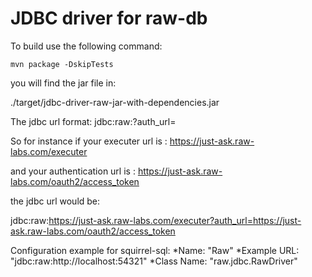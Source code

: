 # JDBC driver for raw-db

To build use the following command:

`mvn package -DskipTests`

you will find the jar file in:

./target/jdbc-driver-raw-jar-with-dependencies.jar

The jdbc url format:
jdbc:raw:<execute url>?auth_url=<oauth2 server>

So for instance if your executer url is : 
https://just-ask.raw-labs.com/executer

and your authentication url is :
https://just-ask.raw-labs.com/oauth2/access_token

the jdbc url would be:

jdbc:raw:https://just-ask.raw-labs.com/executer?auth_url=https://just-ask.raw-labs.com/oauth2/access_token

Configuration example for squirrel-sql:
*Name: "Raw"
*Example URL: "jdbc:raw:http://localhost:54321"
*Class Name: "raw.jdbc.RawDriver"




